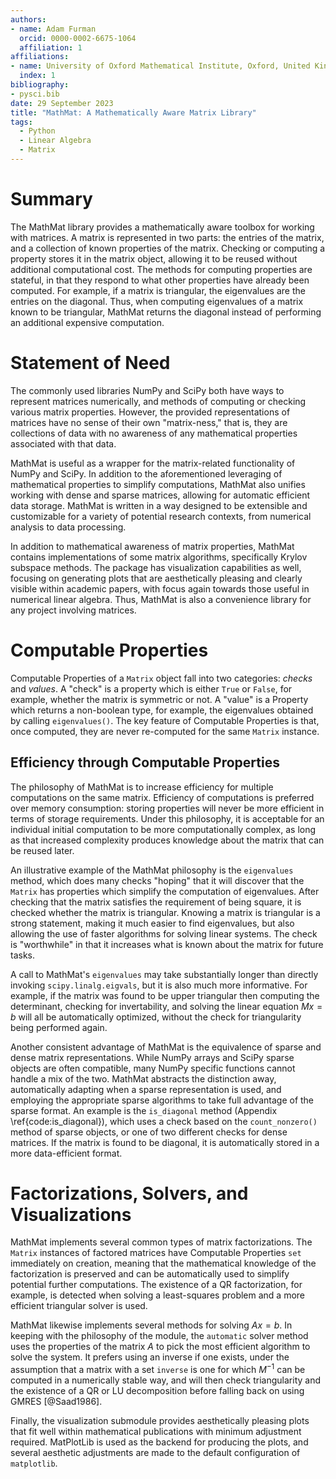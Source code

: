 ```yaml
---
authors:
- name: Adam Furman
  orcid: 0000-0002-6675-1064
  affiliation: 1
affiliations:
- name: University of Oxford Mathematical Institute, Oxford, United Kingdom
  index: 1
bibliography:
- pysci.bib
date: 29 September 2023
title: "MathMat: A Mathematically Aware Matrix Library"
tags:
  - Python
  - Linear Algebra
  - Matrix
---
```


# Summary

The MathMat library provides a mathematically aware
toolbox for working with matrices. A matrix is represented in two parts: the
entries of the matrix, and a collection of known properties of the
matrix. Checking or computing a property stores it in the matrix object,
allowing it to be reused without additional computational cost. The methods for computing properties are stateful, in that they respond to what other properties have already been computed. For example, if a matrix is triangular, the eigenvalues are the entries on the diagonal. Thus, when computing eigenvalues of a matrix known to be triangular, MathMat returns the diagonal instead of
performing an additional expensive computation.

# Statement of Need

The commonly used libraries NumPy and SciPy  both have ways to represent matrices numerically, and methods of computing or checking various matrix properties. However, the provided representations of matrices have no sense of their own \"matrix-ness,\" that is, they are collections of data with no awareness of any mathematical properties associated with that data.

MathMat is useful as a wrapper for the matrix-related functionality of NumPy and SciPy. In addition to the aforementioned leveraging of mathematical properties to simplify computations, MathMat also unifies working with dense and sparse matrices, allowing for automatic efficient data storage. MathMat is written in a way designed to be extensible and customizable for a variety of potential research contexts, from numerical analysis to data processing.

In addition to mathematical awareness of matrix properties,
MathMat contains implementations of some matrix
algorithms, specifically Krylov subspace methods. The package has
visualization capabilities as well, focusing on generating plots that
are aesthetically pleasing and clearly visible within academic papers,
with focus again towards those useful in numerical linear algebra. Thus, MathMat is also a convenience library for any project involving matrices.

# Computable Properties

Computable Properties of a `Matrix` object fall into two categories: *checks* and *values*. A \"check\" is a property which is either `True` or `False`, for example, whether the matrix is symmetric or not. A \"value\" is a Property which returns a non-boolean type, for example, the eigenvalues obtained by calling `eigenvalues()`. The key feature of Computable Properties is that, once computed, they are never re-computed for the same `Matrix` instance.

## Efficiency through Computable Properties

The philosophy of MathMat is to increase efficiency for
multiple computations on the same matrix. Efficiency of computations is
preferred over memory consumption: storing properties will never be more
efficient in terms of storage requirements. Under this philosophy, it is
acceptable for an individual initial computation to be more
computationally complex, as long as that increased complexity produces
knowledge about the matrix that can be reused later.

An illustrative example of the MathMat philosophy is the
`eigenvalues` method, which does many checks \"hoping\" that it will discover that the `Matrix` has properties which simplify the computation of eigenvalues.
After checking that the matrix satisfies the requirement of being
square, it is checked whether the matrix is triangular. Knowing a matrix
is triangular is a strong statement, making it much easier to find
eigenvalues, but also allowing the use of faster algorithms for solving
linear systems. The check is \"worthwhile\" in that it increases what is
known about the matrix for future tasks.

A call to MathMat's `eigenvalues` may take substantially
longer than directly invoking `scipy.linalg.eigvals`, but it is also
much more informative. For example, if the matrix was found to be upper
triangular then computing the determinant, checking for invertability,
and solving the linear equation $Mx = b$ will all be automatically
optimized, without the check for triangularity being performed again.

Another consistent advantage of MathMat is the equivalence
of sparse and dense matrix representations. While NumPy arrays and SciPy
sparse objects are often compatible, many NumPy specific functions
cannot handle a mix of the two. MathMat abstracts the
distinction away, automatically adapting when a sparse representation is
used, and employing the appropriate sparse algorithms to take full
advantage of the sparse format. An example is the `is_diagonal` method
(Appendix \ref{code:is_diagonal}), which uses a check based on the
`count_nonzero()` method of sparse objects, or one of two different
checks for dense matrices. If the matrix is found to be diagonal, it is automatically stored in a more data-efficient format.

# Factorizations, Solvers, and Visualizations

MathMat implements several common types of matrix factorizations.
The `Matrix` instances of factored matrices have Computable Properties `set` immediately on creation, meaning that the mathematical knowledge of the factorization is preserved and can be automatically used to simplify potential further computations. The existence of a QR factorization, for example, is detected when solving a least-squares problem and a more efficient triangular solver is used. 

MathMat likewise implements several methods for solving $Ax = b$. In keeping with the philosophy of the module, the `automatic` solver method uses the properties of the matrix $A$ to pick the most efficient algorithm to solve the system. It prefers using an inverse if one exists, under the assumption that a matrix with a set `inverse` is one for which $M^{-1}$ can be computed in a numerically stable way, and will then check triangularity and the existence of a QR or LU decomposition before falling back on using GMRES [@Saad1986].

Finally, the visualization submodule provides aesthetically pleasing plots that fit well within mathematical publications with minimum adjustment required. MatPlotLib is used as the backend for producing the plots, and several aesthetic adjustments are made to the default configuration of
`matplotlib`.